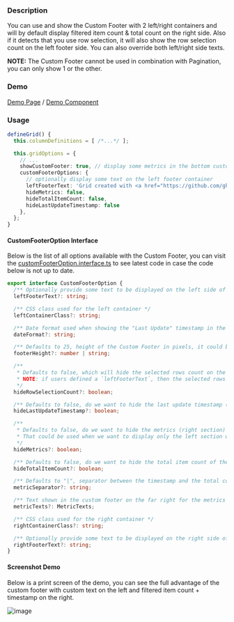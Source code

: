 ### Description
You can use and show the Custom Footer with 2 left/right containers and will by default display filtered item count & total count on the right side. Also if it detects that you use row selection, it will also show the row selection count on the left footer side. You can also override both left/right side texts.

**NOTE:** The Custom Footer cannot be used in combination with Pagination, you can only show 1 or the other.

### Demo
[Demo Page](https://ghiscoding.github.io/Angular-Slickgrid/#/formatter) / [Demo Component](https://github.com/ghiscoding/slickgrid-universal/blob/master/frameworks/angular-slickgrid/src/demos/examples/grid-formatter.component.ts)

### Usage

```ts
defineGrid() {
  this.columnDefinitions = [ /*...*/ ];

  this.gridOptions = {
    // ...
    showCustomFooter: true, // display some metrics in the bottom custom footer
    customFooterOptions: {
      // optionally display some text on the left footer container
      leftFooterText: 'Grid created with <a href="https://github.com/ghiscoding/slickgrid-universal" target="_blank">Slickgrid-Universal</a>',
      hideMetrics: false,
      hideTotalItemCount: false,
      hideLastUpdateTimestamp: false
    },
  };
}
```

#### CustomFooterOption Interface
Below is the list of all options available with the Custom Footer, you can visit the [customFooterOption.interface.ts](https://github.com/ghiscoding/slickgrid-universal/blob/master/packages/common/src/interfaces/customFooterOption.interface.ts) to see latest code in case the code below is not up to date.
```ts
export interface CustomFooterOption {
  /** Optionally provide some text to be displayed on the left side of the footer (in the "left-footer" css class) */
  leftFooterText?: string;

  /** CSS class used for the left container */
  leftContainerClass?: string;

  /** Date format used when showing the "Last Update" timestamp in the metrics section. */
  dateFormat?: string;

  /** Defaults to 25, height of the Custom Footer in pixels, it could be a number (25) or a string ("25px") but it has to be in pixels. It will be used by the auto-resizer calculations. */
  footerHeight?: number | string;

  /**
   * Defaults to false, which will hide the selected rows count on the bottom left of the footer.
   * NOTE: if users defined a `leftFooterText`, then the selected rows count will NOT show up.
   */
  hideRowSelectionCount?: boolean;

  /** Defaults to false, do we want to hide the last update timestamp (endTime)? */
  hideLastUpdateTimestamp?: boolean;

  /**
   * Defaults to false, do we want to hide the metrics (right section) when the footer is displayed?
   * That could be used when we want to display only the left section with custom text
   */
  hideMetrics?: boolean;

  /** Defaults to false, do we want to hide the total item count of the entire dataset (the count exclude any filtered data) */
  hideTotalItemCount?: boolean;

  /** Defaults to "|", separator between the timestamp and the total count */
  metricSeparator?: string;

  /** Text shown in the custom footer on the far right for the metrics */
  metricTexts?: MetricTexts;

  /** CSS class used for the right container */
  rightContainerClass?: string;

  /** Optionally provide some text to be displayed on the right side of the footer (in the "right-footer" css class) */
  rightFooterText?: string;
}
```

#### Screenshot Demo
Below is a print screen of the demo, you can see the full advantage of the custom footer with custom text on the left and filtered item count + timestamp on the right.

![image](https://user-images.githubusercontent.com/643976/122082196-ca3e4380-cdcd-11eb-84ed-4d2f4eb8057b.png)
